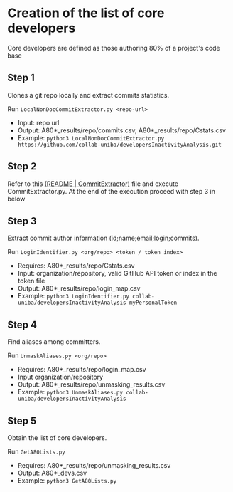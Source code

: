 # Creation of the list of core developers

Core developers are defined as those authoring 80% of a project's code base

## Step 1

Clones a git repo locally and extract commits statistics.

Run `LocalNonDocCommitExtractor.py <repo-url>`
- Input: repo url
- Output: A80*_results/repo/commits.csv, A80*_results/repo/Cstats.csv
- Example: `python3 LocalNonDocCommitExtractor.py https://github.com/collab-uniba/developersInactivityAnalysis.git`

## Step 2
Refer to this [(README | CommitExtractor)](../README.md#L24) file and execute CommitExtractor.py.
At the end of the execution proceed with step 3 in below

## Step 3

Extract commit author information (id;name;email;login;commits).

Run `LoginIdentifier.py <org/repo> <token / token index>`
- Requires: A80*_results/repo/Cstats.csv 
- Input: organization/repository, valid GitHub API token or index in the token file
- Output: A80*_results/repo/login_map.csv
- Example: `python3 LoginIdentifier.py collab-uniba/developersInactivityAnalysis myPersonalToken`

## Step 4

Find aliases among committers.

Run `UnmaskAliases.py <org/repo>`
- Requires: A80*_results/repo/login_map.csv
- Input organization/repository
- Output: A80*_results/repo/unmasking_results.csv
- Example: `python3 UnmaskAliases.py collab-uniba/developersInactivityAnalysis`

## Step 5

Obtain the list of core developers.

Run `GetA80Lists.py`
- Requires: A80*_results/repo/unmasking_results.csv
- Output: A80*_devs.csv
- Example: `python3 GetA80Lists.py`
